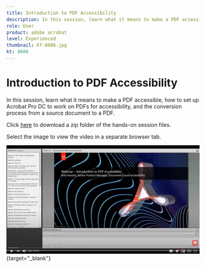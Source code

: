 ```yaml
---
title: Introduction to PDF Accessibility
description: In this session, learn what it means to make a PDF accessible, how to set up Acrobat Pro DC to work on PDFs for accessibility, and the conversion process from a source document to a PDF
role: User
product: adobe acrobat
level: Experienced
thumbnail: KT-8606.jpg
kt: 8606
---
```

# Introduction to PDF Accessibility

In this session, learn what it means to make a PDF accessible, how to set up Acrobat Pro DC to work on PDFs for accessibility, and the conversion process from a source document to a PDF.

Click [here](../assets/accessibilitysession1.zip) to download a zip folder of the hands-on session files.

Select the image to view the video in a separate browser tab.

[![Session 1 Video](../assets/accessibilitysession1_YT.png)](https://www.youtube.com/embed/DaadHIWHgzU){target="_blank"}

